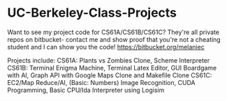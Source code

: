 UC-Berkeley-Class-Projects
==========================

Want to see my project code for CS61A/CS61B/CS61C?  They're all private repos on bitbucket- contact me and show proof that you're not a cheating student and I can show you the code!
https://bitbucket.org/melaniec

Projects include:
CS61A: Plants vs Zombies Clone, Scheme Interpreter
CS61B: Terminal Enigma Machine, Terminal Latex Editor, GUI Boardgame with AI, Graph API with Google Maps Clone and Makefile Clone
CS61C: EC2/Map Reduce/AI, (Basic: Numbers) Image Recognition,  CUDA Programming, Basic CPU/Ida Interpreter using Logisim
